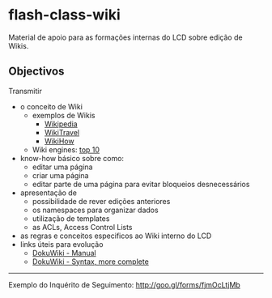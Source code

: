 # flash-class-wiki

Material de apoio para as formações internas do LCD sobre edição de Wikis.

## Objectivos

Transmitir

  * o conceito de Wiki
    * exemplos de Wikis
      * [Wikipedia](https://www.wikipedia.org/)
      * [WikiTravel](http://wikitravel.org/en/Main_Page)
      * [WikiHow](http://www.wikihow.com/Main-Page)
    * Wiki engines: [top 10](http://c2.com/cgi/wiki?TopTenWikiEngines)
  * know-how básico sobre como:
    * editar uma página
    * criar uma página
    * editar parte de uma página para evitar bloqueios desnecessários
  * apresentação de
    * possibilidade de rever edições anteriores
    * os namespaces para organizar dados
    * utilização de templates
    * as ACLs, Access Control Lists
  * as regras e conceitos especificos ao Wiki interno do LCD
  * links úteis para evolução
    * [DokuWiki - Manual](https://www.dokuwiki.org/manual)
    * [DokuWiki - Syntax, more complete](https://www.dokuwiki.org/wiki:syntax)


---

Exemplo do Inquérito de Seguimento: http://goo.gl/forms/fjmOcLtjMb
